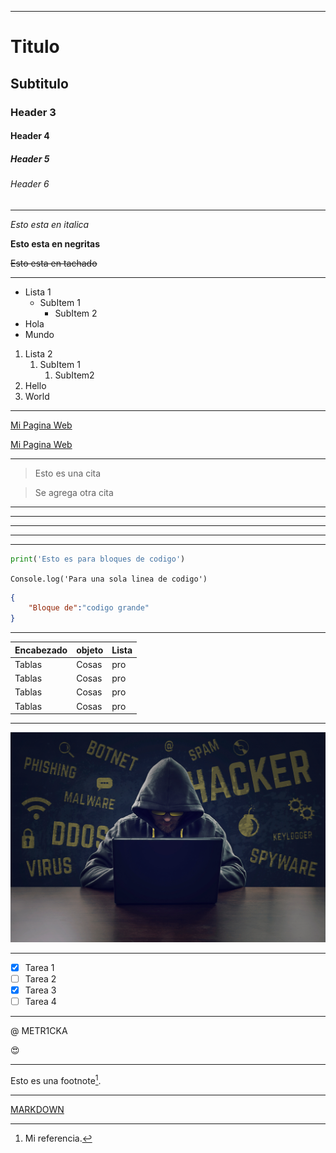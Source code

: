 <!-- HEADERS -->
***
# Titulo
## Subtitulo
### Header 3
#### Header 4
##### Header 5
###### Header 6
***
<!-- ITALICAS NEGRITAS Y TACHADOS -->

*Esto esta en italica*

**Esto esta en negritas**

~~Esto esta en tachado~~

***
<!-- LISTAS -->
* Lista 1
    * SubItem 1
        * SubItem 2
* Hola
* Mundo

1. Lista 2
    1. SubItem 1
        1. SubItem2 
2. Hello
3. World
***
<!-- ENLACES -->
[Mi Pagina Web](https://metr1cka.github.io)

[Mi Pagina Web](https://metr1cka.github.io "Mi pagina web")

***
<!-- CITAS -->
> Esto es una cita

> Se agrega otra cita

***
<!-- SEPARADORES -->

***
---
___

***
<!-- LENGUAGES -->
~~~python
print('Esto es para bloques de codigo')
~~~

`Console.log('Para una sola linea de codigo')`

```json
{
    "Bloque de":"codigo grande"
}
```
***
<!-- TABLAS -->
|Encabezado | objeto | Lista |
|-----------|--------|-------|
|Tablas     | Cosas  | pro   |
|Tablas     | Cosas  | pro   |
|Tablas     | Cosas  | pro   |
|Tablas     | Cosas  | pro   |

***
<!-- IMAGENES -->
![Imagen](Hacker.jpg "Que buen hacker xd")

***
<!-- GITHUB MARKDOWN -->
* [X] Tarea 1
* [ ] Tarea 2
* [X] Tarea 3
* [ ] Tarea 4

***
@ METR1CKA

:heart_eyes:
***

Esto es una footnote[^1].

[^1]: Mi referencia.
***
<!-- MAS SINTAXIS -->

[MARKDOWN](https://github.com/adam-p/markdown-here/wiki/Markdown-Cheatsheet "LINK CON MAS SINTAXIS AVANZADA")
